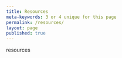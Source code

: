 ```yaml
---
title: Resources
meta-keywords: 3 or 4 unique for this page
permalink: /resources/
layout: page
published: true
---
```

resources

